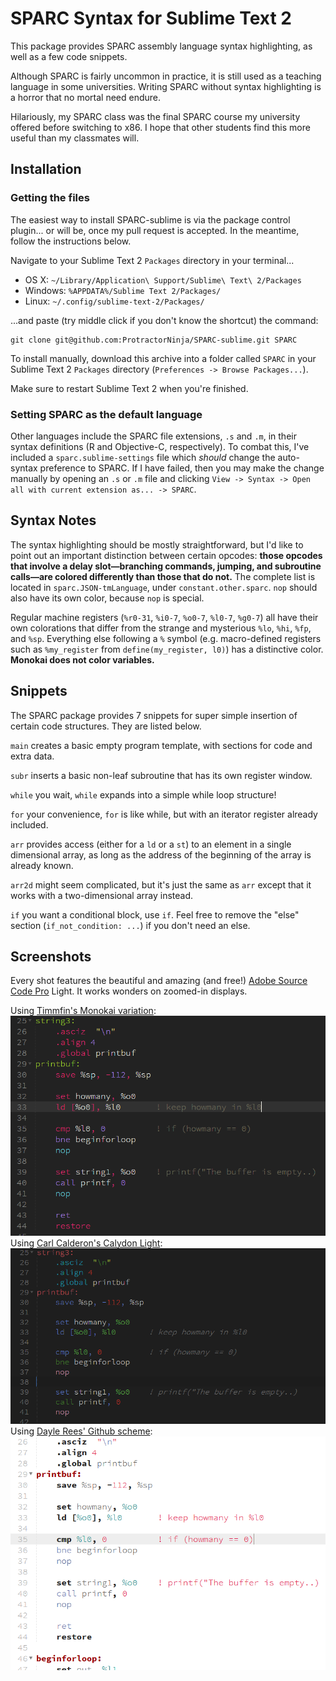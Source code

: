 # SPARC Syntax for Sublime Text 2

This package provides SPARC assembly language syntax highlighting, as
well as a few code snippets.

Although SPARC is fairly uncommon in practice, it is still used as a
teaching language in some universities. Writing SPARC without syntax
highlighting is a horror that no mortal need endure.

Hilariously, my SPARC class was the final SPARC course my university
offered before switching to x86. I hope that other students find this
more useful than my classmates will.

## Installation

### Getting the files

The easiest way to install SPARC-sublime is via the package control
plugin... or will be, once my pull request is accepted. In the meantime,
follow the instructions below.

Navigate to your Sublime Text 2 `Packages` directory in your terminal...

- OS X: `~/Library/Application\ Support/Sublime\ Text\ 2/Packages`
- Windows: `%APPDATA%/Sublime Text 2/Packages/`
- Linux: `~/.config/sublime-text-2/Packages/`

...and paste (try middle click if you don't know the shortcut) the
command:

	git clone git@github.com:ProtractorNinja/SPARC-sublime.git SPARC

To install manually, download this archive into a folder called `SPARC`
in your Sublime Text 2 `Packages` directory (`Preferences -> Browse
Packages...`).

Make sure to restart Sublime Text 2 when you're finished.

### Setting SPARC as the default language

Other languages include the SPARC file extensions, `.s` and `.m`, in
their syntax definitions (R and Objective-C, respectively). To combat
this, I've included a `sparc.sublime-settings` file which *should*
change the auto-syntax preference to SPARC. If I have failed, then you
may make the change manually by opening an `.s` or `.m` file and
clicking  `View -> Syntax -> Open all with current extension as... ->
SPARC`.

## Syntax Notes 

The syntax highlighting should be mostly straightforward, but I'd like
to point out an important distinction between certain opcodes: **those
opcodes that involve a delay slot—branching commands, jumping, and
subroutine calls—are colored differently than those that do not.**
The complete list is located in `sparc.JSON-tmLanguage`, under
`constant.other.sparc`. `nop` should also have its own color, because
`nop` is special.

Regular machine registers (`%r0-31`, `%i0-7`, `%o0-7`, `%l0-7`, `%g0-7`)
all have their own colorations that differ from the strange and
mysterious `%lo`, `%hi`, `%fp`, and `%sp`. Everything else following a
`%` symbol (e.g. macro-defined registers such as `%my_register` from
`define(my_register, l0)`) has a distinctive color. **Monokai does not
color variables.**

## Snippets

The SPARC package provides 7 snippets for super simple insertion of
certain code structures. They are listed below.

`main` creates a basic empty program template, with sections for code and
extra data.

`subr` inserts a basic non-leaf subroutine that has its own register
window.

`while` you wait, `while` expands into a simple while loop structure!

`for` your convenience, `for` is like while, but with an iterator
register already included.

`arr` provides access (either for a `ld` or a `st`) to an
element in a single dimensional array, as long as the address of the
beginning of the array is already known.

`arr2d` might seem complicated, but it's just the same as `arr` except
that it works with a two-dimensional array instead.

`if` you want a conditional block, use `if`. Feel free to remove
the "else" section (`if_not_condition: ...`) if you don't need an else.


## Screenshots

Every shot features the beautiful and amazing (and free!) [Adobe Source
Code Pro][font] Light. It works wonders on zoomed-in displays.

Using [Timmfin's Monokai variation][t-git]: ![Monokai Timmfin][t-img]  
Using [Carl Calderon's Calydon Light][c-git]: ![Calydon Light][c-img]  
Using [Dayle Rees' Github scheme][r-git]: ![Dayle Rees' Github][r-img]  

[font]:  https://blogs.adobe.com/typblography/2012/09/source-code-pro.html
[t-git]: https://github.com/timmfin/monokai-timmfin
[t-img]: screenshots/sparc-monokai-timmfin.png
[c-git]: https://github.com/carlcalderon/sublime-color-schemes
[c-img]: screenshots/sparc-calydon-light.png
[r-git]: https://github.com/daylerees/colour-schemes
[r-img]: screenshots/sparc-dayle-rees-github.png